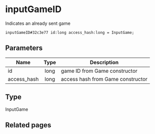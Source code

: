 # inputGameID
Indicates an already sent game

```
inputGameID#32c3e77 id:long access_hash:long = InputGame;
```

## Parameters
| Name | Type | Description |
| ---- | :----: | ----------- |
| id | long | game ID from Game constructor |
| access_hash | long | access hash from Game constructor |


## Type
InputGame

## Related pages
